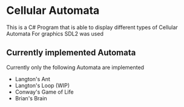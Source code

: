 # Cellular Automata

This is a C# Program that is able to display different types of Cellular Automata
For graphics SDL2 was used

## Currently implemented Automata
Currently only the following Automata are implemented

* Langton's Ant
* Langton's Loop (WIP)
* Conway's Game of Life
* Brian's Brain